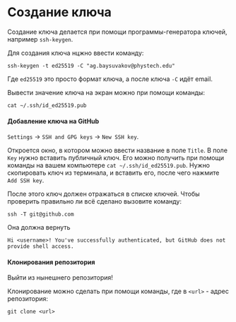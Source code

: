 # Создание ключа

Создание ключа делается при помощи программы-генератора ключей, например `ssh-keygen`.

Для создания ключа нцжно ввести команду:

```ssh-keygen -t ed25519 -C "ag.baysuvakov@phystech.edu"```

Где `ed25519` это просто формат ключа, а после ключа `-C` идёт email.

Вывести значение ключа на экран можно при помощи команды:

``` cat ~/.ssh/id_ed25519.pub ```

#### Добавление ключа на GitHub

`Settings` -> `SSH and GPG keys` -> `New SSH key`.

Откроется окно, в котором можно ввести название в поле `Title`. В поле `Key` нужно вставить публичный ключ. Его можно получить при помощи команды на вашем компьютере `cat ~/.ssh/id_ed25519.pub`. Нужно скопировать ключ из терминала, и вставить его, после чего нажмите `Add SSH key`.

После этого ключ должен отражаться в списке ключей. Чтобы проверить правильно ли всё сделано вызовите команду:

``` ssh -T git@github.com ```

Она должна вернуть

```Hi <username>! You've successfully authenticated, but GitHub does not provide shell access.```

#### Клонирования репозитория

Выйти из нынешнего репозитория!

Клонирование можно сделать при помощи команды, где в `<url>` - адрес репозитория:

```git clone <url>```

